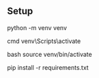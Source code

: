 ## Setup

python -m venv venv

cmd 
venv\Scripts\activate

bash
source venv/bin/activate

pip install -r requirements.txt